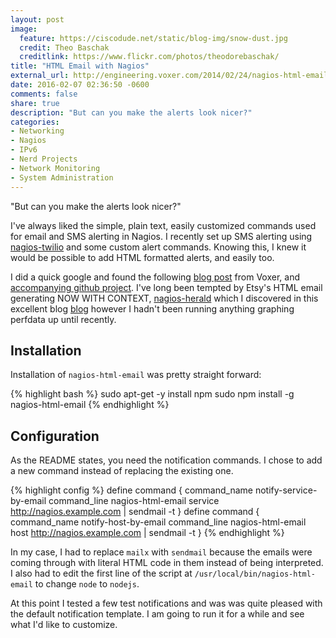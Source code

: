 ```yaml
---
layout: post
image:
  feature: https://ciscodude.net/static/blog-img/snow-dust.jpg
  credit: Theo Baschak
  creditlink: https://www.flickr.com/photos/theodorebaschak/
title: "HTML Email with Nagios"
external_url: http://engineering.voxer.com/2014/02/24/nagios-html-email-templates/
date: 2016-02-07 02:36:50 -0600
comments: false
share: true
description: "But can you make the alerts look nicer?"
categories: 
- Networking
- Nagios
- IPv6
- Nerd Projects
- Network Monitoring
- System Administration
---
```

"But can you make the alerts look nicer?"

I've always liked the simple, plain text, easily customized commands used for email and SMS alerting in Nagios. I recently set up SMS alerting using [nagios-twilio](https://github.com/bfg/nagios-twilio) and some custom alert commands. Knowing this, I knew it would be possible to add HTML formatted alerts, and easily too.

I did a quick google and found the following [blog post](http://engineering.voxer.com/2014/02/24/nagios-html-email-templates/) from Voxer, and [accompanying github project](https://github.com/Voxer/nagios-html-email). I've long been tempted by Etsy's HTML email generating NOW WITH CONTEXT, [nagios-herald](https://github.com/etsy/nagios-herald) which I discovered in this excellent blog [blog](https://codeascraft.com/2014/06/06/introducing-nagios-herald/) however I hadn't been running anything graphing perfdata up until recently.

## Installation

Installation of `nagios-html-email` was pretty straight forward:

{% highlight bash %}
sudo apt-get -y install npm
sudo npm install -g nagios-html-email
{% endhighlight %}

## Configuration

As the README states, you need the notification commands. I chose to add a new command instead of replacing the existing one.

{% highlight config %}
define command {
    command_name notify-service-by-email
    command_line nagios-html-email service http://nagios.example.com | sendmail -t
}
define command {
    command_name notify-host-by-email
    command_line nagios-html-email host http://nagios.example.com | sendmail -t
}
{% endhighlight %}

In my case, I had to replace `mailx` with `sendmail` because the emails were coming through with literal HTML code in them instead of being interpreted. I also had to edit the first line of the script at `/usr/local/bin/nagios-html-email` to change `node` to `nodejs`.

At this point I tested a few test notifications and was was quite pleased with the default notification template. I am going to run it for a while and see what I'd like to customize.

